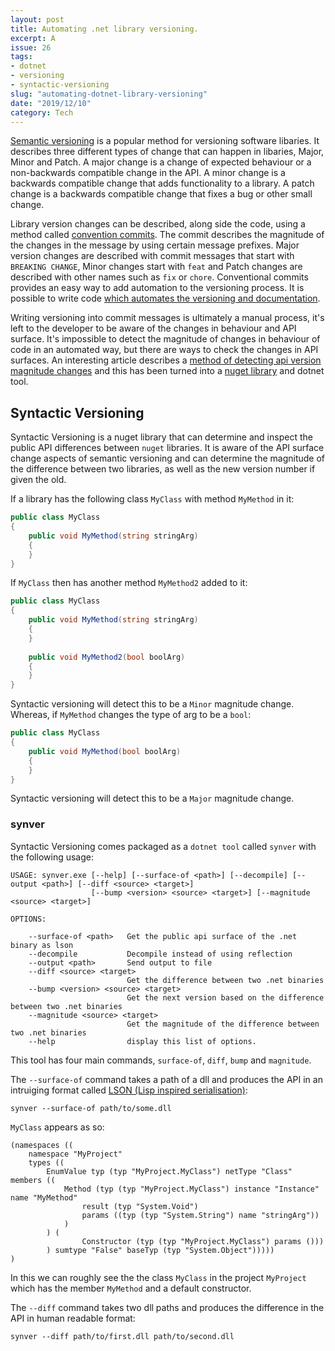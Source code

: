 ```yaml
---
layout: post
title: Automating .net library versioning.
excerpt: A 
issue: 26
tags: 
- dotnet
- versioning
- syntactic-versioning
slug: "automating-dotnet-library-versioning"
date: "2019/12/10"
category: Tech
---
```


[Semantic versioning](https://semver.org/) is a popular method for versioning software libaries. 
It describes three different types of change that can happen in libaries, Major, Minor and Patch. 
A major change is a change of expected behaviour or a non-backwards compatible change in the API.
A minor change is a backwards compatible change that adds functionality to a library. 
A patch change is a backwards compatible change that fixes a bug or other small change.

Library version changes can be described, along side the code, using a method called [convention commits](https://www.conventionalcommits.org/en). The commit describes the magnitude of the changes in the message by using certain message prefixes. 
Major version changes are described with commit messages that start with `BREAKING CHANGE`, Minor changes start with `feat` and Patch changes are described with other names such as `fix` or `chore`. Conventional commits provides an easy way to add automation to the versioning process. It is possible to write code [which automates the versioning and documentation](https://github.com/conventional-changelog/standard-version). 

Writing versioning into commit messages is ultimately a manual process, it's left to the developer to be aware of the changes in behaviour and API surface. It's impossible to detect the magnitude of changes in behaviour of code in an automated way, but there are ways to check the changes in API surfaces. 
An interesting article describes a [method of detecting api version magnitude changes](http://blog.stermon.com/articles/2016/12/01/semantic-versioning-dotnet-libs-and-nuget-pkgs) and this has been turned into a [nuget library](https://github.com/fsprojects/SyntacticVersioning) and dotnet tool.

## Syntactic Versioning

Syntactic Versioning is a nuget library that can determine and inspect the public API differences between `nuget` libraries.
It is aware of the API surface change aspects of semantic versioning and can determine the magnitude of the difference between two libraries, as well as the new version number if given the old. 

If a library has the following class `MyClass` with method `MyMethod` in it:

``` cs
public class MyClass 
{
    public void MyMethod(string stringArg)
    {
    }
}
```

If `MyClass` then has another method `MyMethod2` added to it:

``` cs
public class MyClass 
{
    public void MyMethod(string stringArg)
    {
    }
    
    public void MyMethod2(bool boolArg)
    {
    }
}
```

Syntactic versioning will detect this to be a `Minor` magnitude change. Whereas, if `MyMethod` changes the type of arg to be a `bool`:

``` cs
public class MyClass 
{
    public void MyMethod(bool boolArg)
    {
    }
}
```

Syntactic versioning will detect this to be a `Major` magnitude change.

### synver

Syntactic Versioning comes packaged as a `dotnet tool` called `synver` with the following usage:

```
USAGE: synver.exe [--help] [--surface-of <path>] [--decompile] [--output <path>] [--diff <source> <target>]
                  [--bump <version> <source> <target>] [--magnitude <source> <target>]

OPTIONS:

    --surface-of <path>   Get the public api surface of the .net binary as lson
    --decompile           Decompile instead of using reflection
    --output <path>       Send output to file
    --diff <source> <target>
                          Get the difference between two .net binaries
    --bump <version> <source> <target>
                          Get the next version based on the difference between two .net binaries
    --magnitude <source> <target>
                          Get the magnitude of the difference between two .net binaries
    --help                display this list of options.
```

This tool has four main commands, `surface-of`, `diff`, `bump` and `magnitude`.

The `--surface-of` command takes a path of a dll and produces the API in an intruiging format called [LSON (Lisp inspired serialisation)](https://github.com/fsprojects/LSON):

```
synver --surface-of path/to/some.dll
```

`MyClass` appears as so:

```
(namespaces ((
    namespace "MyProject" 
    types ((
        EnumValue typ (typ "MyProject.MyClass") netType "Class" members ((
            Method (typ (typ "MyProject.MyClass") instance "Instance" name "MyMethod" 
                result (typ "System.Void") 
                params ((typ (typ "System.String") name "stringArg"))
            )
        ) (
                Constructor (typ (typ "MyProject.MyClass") params ()))
        ) sumtype "False" baseTyp (typ "System.Object")))))
)
```

In this we can roughly see the the class `MyClass` in the project `MyProject` which has the member `MyMethod` and a default constructor.

The `--diff` command takes two dll paths and produces the difference in the API in human readable format:

```
synver --diff path/to/first.dll path/to/second.dll
```

